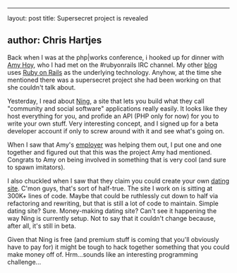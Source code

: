 <hr />

<p>layout: post
title: Supersecret project is revealed</p>

<h2>author: Chris Hartjes</h2>

<p>Back when I was at the php|works conference, i hooked up for dinner with <a href="http://www.slash7.com">Amy Hoy</a>, who I had met on the #rubyonrails IRC channel.  My other <a href="http://www.littlehart.net/attheballpark">blog</a> uses <a href="http://www.rubyonrails">Ruby on Rails</a> as the underlying technology.  Anyhow, at the time she mentioned there was a supersecret project she had been working on that she couldn't talk about.</p>

<p>Yesterday, I read about <a href="http://www.ning.com">Ning</a>, a site that lets you build what they call "community and social software" applications really easily.  It looks like they host everything for you, and profide an API (PHP only for now) for you to write your own stuff.  Very interesting concept, and I signed up for a beta developer account if only to screw around with it and see what's going on.</p>

<p>When I saw that Amy's <a href="http://www.omniti.com">employer</a> was helping them out, I put one and one together and figured out that this was the project Amy had mentioned.  Congrats to Amy on being involved in something that is very cool (and sure to spawn imitators).</p>

<p>I also chuckled when I saw that they claim you could create your own <a href="http://dating.ning.com">dating site</a>.  C'mon guys, that's sort of half-true.  The site I work on is sitting at 300K+ lines of code.  Maybe that could be ruthlessly cut down to half via refactoring and rewriting, but that is still a lot of code to maintain.  Simple dating site?  Sure.  Money-making dating site?  Can't see it happening the way Ning is currently setup.  Not to say that it couldn't change because, after all, it's still in beta.</p>

<p>Given that Ning is free (and premium stuff is coming that you'll obviously have to pay for) it might be tough to hack together something that you could make money off of.  Hrm...sounds like an interesting programming challenge...</p>
